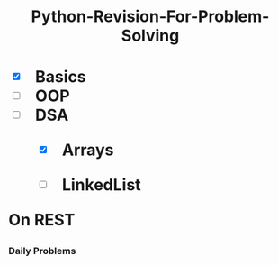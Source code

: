 <h1 align="center" > Python-Revision-For-Problem-Solving <h1>

 - [x] Basics
 - [ ] OOP
 - [ ] DSA
   - [x] Arrays
   - [ ] LinkedList
 
  
On REST 

### Daily Problems
  
